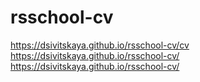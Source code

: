# rsschool-cv
https://dsivitskaya.github.io/rsschool-cv/cv
https://dsivitskaya.github.io/rsschool-cv/
https://dsivitskaya.github.io/rsschool-cv/